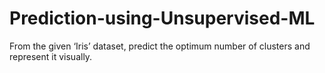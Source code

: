 # Prediction-using-Unsupervised-ML
From the given ‘Iris’ dataset, predict the optimum number of clusters and represent it visually.
